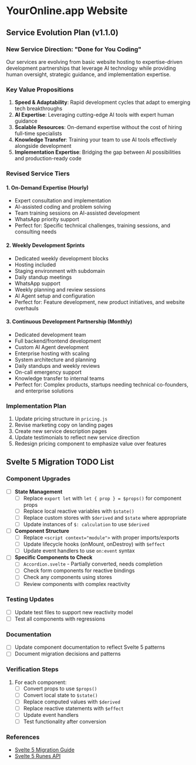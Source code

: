 # YourOnline.app Website

## Service Evolution Plan (v1.1.0)

### New Service Direction: "Done for You Coding"

Our services are evolving from basic website hosting to expertise-driven development partnerships that leverage AI technology while providing human oversight, strategic guidance, and implementation expertise.

### Key Value Propositions

1. **Speed & Adaptability**: Rapid development cycles that adapt to emerging tech breakthroughs
2. **AI Expertise**: Leveraging cutting-edge AI tools with expert human guidance
3. **Scalable Resources**: On-demand expertise without the cost of hiring full-time specialists
4. **Knowledge Transfer**: Training your team to use AI tools effectively alongside development
5. **Implementation Expertise**: Bridging the gap between AI possibilities and production-ready code

### Revised Service Tiers

#### 1. On-Demand Expertise (Hourly)
- Expert consultation and implementation
- AI-assisted coding and problem solving
- Team training sessions on AI-assisted development
- WhatsApp priority support
- Perfect for: Specific technical challenges, training sessions, and consulting needs

#### 2. Weekly Development Sprints
- Dedicated weekly development blocks
- Hosting included
- Staging environment with subdomain
- Daily standup meetings
- WhatsApp support
- Weekly planning and review sessions
- AI Agent setup and configuration
- Perfect for: Feature development, new product initiatives, and website overhauls

#### 3. Continuous Development Partnership (Monthly)
- Dedicated development team
- Full backend/frontend development
- Custom AI Agent development
- Enterprise hosting with scaling
- System architecture and planning
- Daily standups and weekly reviews
- On-call emergency support
- Knowledge transfer to internal teams
- Perfect for: Complex products, startups needing technical co-founders, and enterprise solutions

### Implementation Plan
1. Update pricing structure in `pricing.js`
2. Revise marketing copy on landing pages
3. Create new service description pages
4. Update testimonials to reflect new service direction
5. Redesign pricing component to emphasize value over features

## Svelte 5 Migration TODO List

### Component Upgrades

- [ ] **State Management**
  - [ ] Replace `export let` with `let { prop } = $props()` for component props
  - [ ] Replace local reactive variables with `$state()`
  - [ ] Replace custom stores with `$derived` and `$state` where appropriate
  - [ ] Update instances of `$: calculation` to use `$derived` 

- [ ] **Component Structure**
  - [ ] Replace `<script context="module">` with proper imports/exports
  - [ ] Update lifecycle hooks (onMount, onDestroy) with `$effect`
  - [ ] Update event handlers to use `on:event` syntax

- [ ] **Specific Components to Check**
  - [ ] `Accordion.svelte` - Partially converted, needs completion
  - [ ] Check form components for reactive bindings
  - [ ] Check any components using stores
  - [ ] Review components with complex reactivity

### Testing Updates

- [ ] Update test files to support new reactivity model
- [ ] Test all components with regressions

### Documentation

- [ ] Update component documentation to reflect Svelte 5 patterns
- [ ] Document migration decisions and patterns

### Verification Steps

1. For each component:
   - [ ] Convert props to use `$props()`
   - [ ] Convert local state to `$state()`
   - [ ] Replace computed values with `$derived`
   - [ ] Replace reactive statements with `$effect`
   - [ ] Update event handlers
   - [ ] Test functionality after conversion

### References

- [Svelte 5 Migration Guide](https://svelte.dev/docs/runes)
- [Svelte 5 Runes API](https://svelte.dev/docs/runes-api)